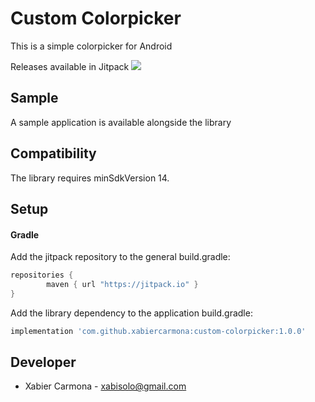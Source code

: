 # Custom Colorpicker
This is a simple colorpicker for Android

Releases available in Jitpack [![](https://jitpack.io/v/xabiercarmona/custom-colorpicker.svg)](https://jitpack.io/#xabiercarmona/custom-colorpicker)

## Sample
A sample application is available alongside the library

## Compatibility
The library requires minSdkVersion 14.

## Setup
#### Gradle
Add the jitpack repository to the general build.gradle:
```gradle
repositories {
	    maven { url "https://jitpack.io" }
}
```
Add the library dependency to the application build.gradle:
```gradle
implementation 'com.github.xabiercarmona:custom-colorpicker:1.0.0'
```

## Developer
- Xabier Carmona - <xabisolo@gmail.com>